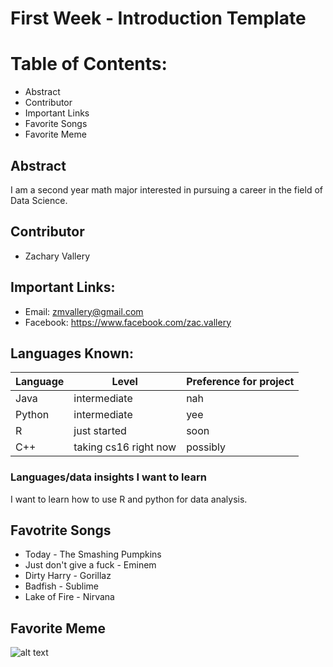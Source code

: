 # First Week - Introduction Template
# Table of Contents:
* Abstract
* Contributor
* Important Links
* Favorite Songs
* Favorite Meme
## Abstract
I am a second year math major interested in pursuing a career in the field of Data Science.
## Contributor
* Zachary Vallery
## Important Links:
* Email: zmvallery@gmail.com
* Facebook: https://www.facebook.com/zac.vallery
## Languages Known:
| Language | Level                 | Preference for project |
|----------|-----------------------|------------------------|
| Java     | intermediate          | nah                    |
| Python   | intermediate          | yee                    |
| R        | just started          | soon                   |
| C++      | taking cs16 right now | possibly               |
### Languages/data insights I want to learn
I want to learn how to use R and python for data analysis.
## Favotrite Songs
* Today - The Smashing Pumpkins
* Just don't give a fuck - Eminem
* Dirty Harry - Gorillaz
* Badfish - Sublime
* Lake of Fire - Nirvana
## Favorite Meme
![alt text](https://pics.me.me/Instagram-Hits-Blunt-ae2caa.png)
